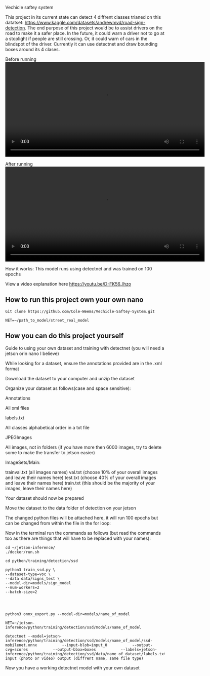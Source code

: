 Vechicle saftey system

This project in its current state can detect 4 diffrent classes trianed on this datatset: https://www.kaggle.com/datasets/andrewmvd/road-sign-detection. The end purpose of this project would be to assist drivers on the road to make it a safer place. In the future, it could warn a driver not to go at a stoplight if people are still crossing. Or, it could warn of cars in the blindspot of the driver. Currently it can use detectnet and draw bounding boxes around its 4 clases.

Before running
<video width="630" height="300" src="https://github.com/user-attachments/assets/8262834a-45fa-4d79-ab2d-e893da27a526"></video>


After running
<video width="630" height="300" src="https://github.com/user-attachments/assets/c6197dc8-cf41-4d75-af45-02afac6710fd"></video>

How it works:
This model runs using detectnet and was trained on 100 epochs

View a video explanation here 
https://youtu.be/D-FK56_lhzo

## How to run this project own your own nano

	Git clone https://github.com/Cole-Weems/Vechicle-Saftey-System.git

	NET=~/path_to_model/street_real_model

## How you can do this project yourself

Guide to using your own dataset and training with detectnet (you will need a jetson orin nano I believe)

While looking for a dataset, ensure the annotations provided are in the .xml format

Download the dataset to your computer and unzip the dataset

Organize your dataset as follows(case and space sensitive):

Annotations

All xml files

labels.txt

All classes alphabetical order in a txt file

JPEGImages

All images, not in folders (if you have more then 6000 images, try to delete some to make the transfer to jetson easier)

ImageSets/Main:

trainval.txt (all images names)
val.txt (choose 10% of your overall images and leave their names here)
test.txt (choose 40% of your overall images and leave their names here)
train.txt (this should be the majority of your images, leave their names here)

Your dataset should now be prepared

Move the dataset to the data folder of detection on your jetson

The changed python files will be attached here, it will run 100 epochs but can be changed from within the file in the for loop:



Now in the terminal run the commands as follows (but read the commands too as there are things that will have to be replaced with your names):

	cd ~/jetson-inference/
	./docker/run.sh

	cd python/training/detection/ssd

	python3 train_ssd.py \
  	--dataset-type=voc \
  	--data data/signs_test \
  	--model-dir=models/sign_model
  	--num-workers=2
  	--batch-size=2
  



	python3 onnx_export.py --model-dir=models/name_of_model

	NET=~/jetson-inference/python/training/detection/ssd/models/name_of_model

	detectnet --model=jetson-inference/python/training/detection/ssd/models/name_of_model/ssd-mobilenet.onnx           --input-blob=input_0           --output-cvg=scores           --output-bbox=boxes           --labels=jetson-inference/python/training/detection/ssd/data/name_of_dataset/labels.txt input (photo or video) output (diffrent name, same file type)

Now you have a working detectnet model with your own dataset
